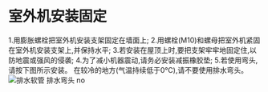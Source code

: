 # 室外机安装固定
1.用膨胀螺栓把室外机安装支架固定在墙面上;
2.用螺栓(M10)和螺母把室外机紧固在室外机安装支架上,并保持水平; 3.若安装在屋顶上时,要把支架牢牢地固定住,以防地震或强风的侵袭; 4.为了减小机器震动,请务必安装减振橡胶垫; 5.若使用弯头,请按下图所示安装。 在较冷的地方(气温持续低于0℃),请不要使用排水弯头。
<img src="https://bdoss-ys.haier.net/llm_kefu_png/8474a377bb62d9c1d59940ba03dd4480_test_4037_9065222_4198204.png" alt="排水软管 排水弯头 no">
